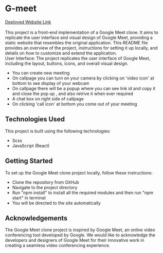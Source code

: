 # G-meet
[Deployed Website Link](https://g-meet.onrender.com) </br>
</br>
This project is a front-end implementation of a Google Meet clone. It aims to replicate the user interface and visual design of Google Meet, providing a static website that resembles the original application. This README file provides an overview of the project, instructions for setting it up locally, and details on how to customize and extend the application.</br>
User Interface: The project replicates the user interface of Google Meet, including the layout, buttons, icons, and overall visual design.</br>
* You can create new meeting
* On callpage you can turn on your camera by clicking on 'video icon' at bottom to see display of your webcam
* On callpage there will be a popup where you can see link id and copy it and close the pop up , and also retrive it when ever required
* A chat box on right side of callpage
* On clicking 'call icon' at bottom you come out of your meeting
## Technologies Used 
This project is built using the following technologies: </br>
* Scss
* JavaScript (React)
## Getting Started
To set up the Google Meet clone project locally, follow these instructions: </br>
* Clone the repository from GitHub
* Navigate to the project directory
* Run "npm install" to install all the required modules and then run "npm start" in terminal
* You will be directed to the site automatically
## Acknowledgements
The Google Meet clone project is inspired by Google Meet, an online video conferencing tool developed by Google. We would like to acknowledge the developers and designers of Google Meet for their innovative work in creating a seamless video conferencing experience.
